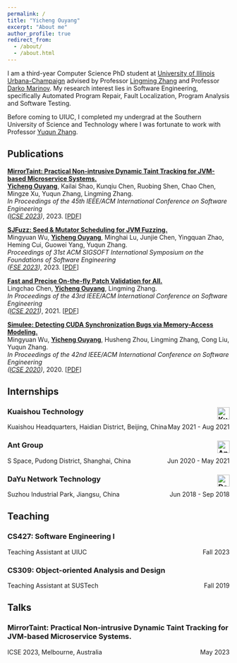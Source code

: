 ```yaml
---
permalink: /
title: "Yicheng Ouyang"
excerpt: "About me"
author_profile: true
redirect_from: 
  - /about/
  - /about.html
---
```


I am a third-year Computer Science PhD student at [University of Illinois Urbana-Champaign](https://cs.illinois.edu/) advised by Professor [Lingming Zhang](https://lingming.cs.illinois.edu/) and Professor [Darko Marinov](https://mir.cs.illinois.edu/marinov/). My research interest lies in Software Engineering, specifically Automated Program Repair, Fault Localization, Program Analysis and Software Testing. 

Before coming to UIUC, I completed my undergrad at the Southern University of Science and Technology where I was fortunate to work with Professor [Yuqun Zhang](https://zhangyuqun.github.io/).

## Publications
<ins>**MirrorTaint: Practical Non-intrusive Dynamic Taint Tracking for JVM-based Microservice Systems.**</ins>  
<ins>**Yicheng Ouyang**</ins>, Kailai Shao, Kunqiu Chen, Ruobing Shen, Chao Chen, Mingze Xu, Yuqun Zhang, Lingming Zhang.  
*In Proceedings of the 45th IEEE/ACM International Conference on Software Engineering  
([ICSE 2023](https://conf.researchr.org/home/icse-2023))*, 2023. [[PDF](https://yicheng-ouyang.github.io/files/MirrorTaint.pdf)]

<ins>**SJFuzz: Seed & Mutator Scheduling for JVM Fuzzing.**</ins>  
Mingyuan Wu, <ins>**Yicheng Ouyang**</ins>, Minghai Lu, Junjie Chen, Yingquan Zhao, Heming Cui, Guowei Yang, Yuqun Zhang.  
*Proceedings of 31st ACM SIGSOFT International Symposium on the Foundations of Software Engineering  
([FSE 2023](https://2023.esec-fse.org/))*, 2023. [[PDF](https://yicheng-ouyang.github.io/files/SJFuzz.pdf)]

<ins>**Fast and Precise On-the-fly Patch Validation for All.**</ins>   
Lingchao Chen, <ins>**Yicheng Ouyang**</ins>, Lingming Zhang.  
*In Proceedings of the 43rd IEEE/ACM International Conference on Software Engineering  
([ICSE 2021](https://conf.researchr.org/home/icse-2021))*, 2021. [[PDF](https://yicheng-ouyang.github.io/files/UniAPR.pdf)]

<ins>**Simulee: Detecting CUDA Synchronization Bugs via Memory-Access Modeling.**</ins>   
Mingyuan Wu, <ins>**Yicheng Ouyang**</ins>, Husheng Zhou, Lingming Zhang, Cong Liu, Yuqun Zhang.  
*In Proceedings of the 42nd IEEE/ACM International Conference on Software Engineering  
([ICSE 2020](https://conf.researchr.org/home/icse-2020))*, 2020. [[PDF](https://yicheng-ouyang.github.io/files/Simulee.pdf)]

## Internships
### Kuaishou Technology <img src="https://yicheng-ouyang.github.io/images/Kuaishou.png" alt="Kuaishou" style="height: 1.7em; float: right;"/>

Kuaishou Headquarters, Haidian District, Beijing, China  <span style="float: right;">May 2021 - Aug 2021</span>

### Ant Group <img src="https://yicheng-ouyang.github.io/images/AntGroup.png" alt="AntGroup" style="height: 1.7em; float: right;"/>

S Space, Pudong District, Shanghai, China  <span style="float: right;">Jun 2020 - May 2021</span>

### DaYu Network Technology <img src="https://yicheng-ouyang.github.io/images/Dayu.jpeg" alt="Dayu" style="height: 1.7em; float: right;"/>

Suzhou Industrial Park, Jiangsu, China <span style="float: right;">Jun 2018 - Sep 2018</span>

## Teaching
### CS427: Software Engineering I

Teaching Assistant at UIUC <span style="float: right;">Fall 2023</span>

### CS309: Object-oriented Analysis and Design

Teaching Assistant at SUSTech <span style="float: right;">Fall 2019</span>

## Talks
### MirrorTaint: Practical Non-intrusive Dynamic Taint Tracking for JVM-based Microservice Systems.

ICSE 2023, Melbourne, Australia <span style="float: right;">May 2023</span>